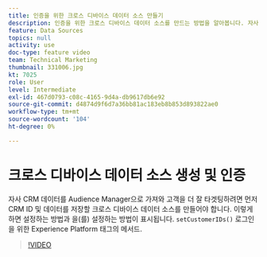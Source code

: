 ```yaml
---
title: 인증을 위한 크로스 디바이스 데이터 소스 만들기
description: 인증을 위한 크로스 디바이스 데이터 소스를 만드는 방법을 알아봅니다. 자사 CRM 데이터를 Audience Manager으로 가져와 고객을 더 잘 타겟팅하고, 로그인을 위해 플랫폼 태그에서 setCustomerIDs() 메서드를 설정하는 방법을 참조하십시오.
feature: Data Sources
topics: null
activity: use
doc-type: feature video
team: Technical Marketing
thumbnail: 331006.jpg
kt: 7025
role: User
level: Intermediate
exl-id: 467d0793-c08c-4165-9d4a-db9617db6e92
source-git-commit: d4874d9f6d7a36bb81ac183eb8b853d893822ae0
workflow-type: tm+mt
source-wordcount: '104'
ht-degree: 0%

---
```


# 크로스 디바이스 데이터 소스 생성 및 인증

자사 CRM 데이터를 Audience Manager으로 가져와 고객을 더 잘 타겟팅하려면 먼저 CRM ID 및 데이터를 저장할 크로스 디바이스 데이터 소스를 만들어야 합니다. 이렇게 하면 설정하는 방법과 을(를) 설정하는 방법이 표시됩니다. `setCustomerIDs()` 로그인을 위한 Experience Platform 태그의 메서드.

>[!VIDEO](https://video.tv.adobe.com/v/331006/?quality=12&learn=on)
